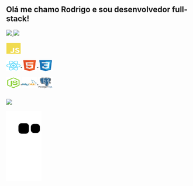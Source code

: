 
## Olá me chamo Rodrigo e sou desenvolvedor full-stack!
<div align="left">
  <a href="https://github.com/rodrigolima2">
  <img height="180em" src="https://github-readme-stats.vercel.app/api?username=rodrigolima2&show_icons=true&theme=dark&include_all_commits=true&count_private=true"/>
  <img height="180em" src="https://github-readme-stats.vercel.app/api/top-langs/?username=rodrigolima2&layout=compact&langs_count=7&theme=dark"/>
</div>
<div style="display: inline_block"><br>
  <img align="center" alt="Ro-Js" height="30" width="40" src="https://raw.githubusercontent.com/devicons/devicon/master/icons/javascript/javascript-plain.svg">
  <br />
  <br />
  <img align="center" alt="Ro-React" height="30" width="40" src="https://raw.githubusercontent.com/devicons/devicon/master/icons/react/react-original.svg">
  <img align="center" alt="Ro-HTML" height="30" width="40" src="https://raw.githubusercontent.com/devicons/devicon/master/icons/html5/html5-original.svg">
  <img align="center" alt="Ro-CSS" height="30" width="40" src="https://raw.githubusercontent.com/devicons/devicon/master/icons/css3/css3-original.svg">
  <br />
  <br />
  <img align="center" alt="Ro-MySql" height="30" width="40" src="https://github.com/devicons/devicon/blob/master/icons/nodejs/nodejs-original.svg">
  <img align="center" alt="Ro-MySql" height="30" width="40" src="https://github.com/devicons/devicon/blob/master/icons/mysql/mysql-original-wordmark.svg">
  <img align="center" alt="Ro-MySql" height="30" width="40" src="https://github.com/devicons/devicon/blob/master/icons/postgresql/postgresql-original-wordmark.svg">
</div>
  
  ##
 
<div> 
  <a href="https://www.linkedin.com/in/rodrigo-lima2" target="_blank"><img src="https://img.shields.io/badge/-LinkedIn-%230077B5?style=for-the-badge&logo=linkedin&logoColor=white" target="_blank"></a> 
 
  ![Snake animation](https://github.com/rafaballerini/rafaballerini/blob/output/github-contribution-grid-snake.svg)
 
</div>
